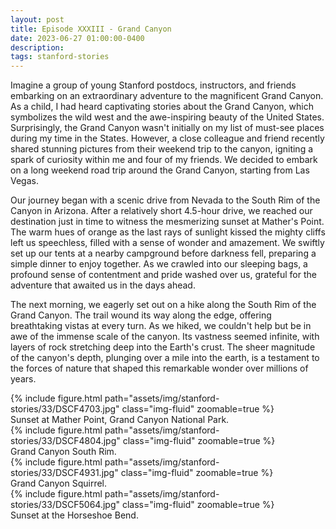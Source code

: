 ```yaml
---
layout: post
title: Episode XXXIII - Grand Canyon
date: 2023-06-27 01:00:00-0400
description:
tags: stanford-stories
---
```


Imagine a group of young Stanford postdocs, instructors, and friends embarking on an extraordinary adventure to the magnificent Grand Canyon. As a child, I had heard captivating stories about the Grand Canyon, which symbolizes the wild west and the awe-inspiring beauty of the United States. Surprisingly, the Grand Canyon wasn't initially on my list of must-see places during my time in the States. However, a close colleague and friend recently shared stunning pictures from their weekend trip to the canyon, igniting a spark of curiosity within me and four of my friends. We decided to embark on a long weekend road trip around the Grand Canyon, starting from Las Vegas.

Our journey began with a scenic drive from Nevada to the South Rim of the Canyon in Arizona. After a relatively
short 4.5-hour drive, we reached our destination just in time to witness the mesmerizing sunset at Mather's Point.
The warm hues of orange as the last rays of sunlight kissed the mighty cliffs left us speechless, filled with a sense of wonder and amazement. We swiftly set up our tents at a nearby campground before darkness fell, preparing a simple dinner to enjoy together. As we crawled into our sleeping bags, a profound sense of contentment and pride washed over us, grateful for the adventure that awaited us in the days ahead.

The next morning, we eagerly set out on a hike along the South Rim of the Grand Canyon. The trail wound its way along the edge, offering breathtaking vistas at every turn. As we hiked, we couldn't help but be in awe of the immense scale of the canyon. Its vastness seemed infinite, with layers of rock stretching deep into the Earth's crust. The sheer magnitude of the canyon's depth, plunging over a mile into the earth, is a testament to the forces of nature that shaped this remarkable wonder over millions of years.

<div class="row mt-3">
    <div class="col-sm mt-3 mt-md-0">
        {% include figure.html path="assets/img/stanford-stories/33/DSCF4703.jpg" class="img-fluid" zoomable=true %}
    </div>
</div>
<div class="caption">
    Sunset at Mather Point, Grand Canyon National Park. 
</div>

<div class="row mt-3">
    <div class="col-sm mt-3 mt-md-0">
        {% include figure.html path="assets/img/stanford-stories/33/DSCF4804.jpg" class="img-fluid" zoomable=true %}
    </div>
</div>
<div class="caption">
    Grand Canyon South Rim.
</div>

<div class="row mt-3">
    <div class="col-sm mt-3 mt-md-0">
        {% include figure.html path="assets/img/stanford-stories/33/DSCF4931.jpg" class="img-fluid" zoomable=true %}
    </div>
</div>
<div class="caption">
    Grand Canyon Squirrel.
</div>

<div class="row mt-3">
    <div class="col-sm mt-3 mt-md-0">
        {% include figure.html path="assets/img/stanford-stories/33/DSCF5064.jpg" class="img-fluid" zoomable=true %}
    </div>
</div>
<div class="caption">
    Sunset at the Horseshoe Bend.
</div>
